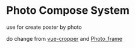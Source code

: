 # Photo Compose System

use for create poster by photo

do change from [vue-cropper](https://github.com/xyxiao001/vue-cropper) and [Photo_frame](https://github.com/TOKdawn/Photo_frame)

